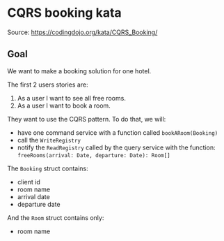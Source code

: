 # CQRS booking kata

Source: https://codingdojo.org/kata/CQRS_Booking/

## Goal
We want to make a booking solution for one hotel.

The first 2 users stories are:
1. As a user I want to see all free rooms.
2. As a user I want to book a room.

They want to use the CQRS pattern. To do that, we will:
- have one command service with a function called `bookARoom(Booking)`
- call the `WriteRegistry`
- notify the `ReadRegistry` called by the query service with the function:
  `freeRooms(arrival: Date, departure: Date): Room[]`

The `Booking` struct contains:
- client id
- room name
- arrival date
- departure date

And the `Room` struct contains only:
- room name
